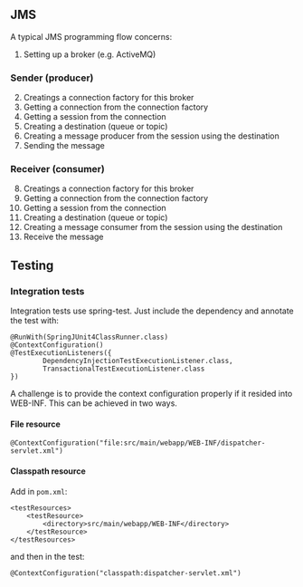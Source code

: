 ## JMS
A typical JMS programming flow concerns:

1. Setting up a broker (e.g. ActiveMQ)
### Sender (producer)
2. Creatings a connection factory for this broker
3. Getting a connection from the connection factory
4. Getting a session from the connection
5. Creating a destination (queue or topic)
6. Creating a message producer from the session using the destination
7. Sending the message
### Receiver (consumer)
8. Creatings a connection factory for this broker
3. Getting a connection from the connection factory
4. Getting a session from the connection
5. Creating a destination (queue or topic)
6. Creating a message consumer from the session using the destination
7. Receive the message 


## Testing

### Integration tests
Integration tests use spring-test. Just include the dependency and annotate the test with:

```
@RunWith(SpringJUnit4ClassRunner.class)
@ContextConfiguration()
@TestExecutionListeners({
        DependencyInjectionTestExecutionListener.class,
        TransactionalTestExecutionListener.class
})
```

A challenge is to provide the context configuration properly if it resided into WEB-INF. This can be achieved in two ways.

#### File resource

    @ContextConfiguration("file:src/main/webapp/WEB-INF/dispatcher-servlet.xml")

#### Classpath resource
Add in `pom.xml`:
```
<testResources>
    <testResource>
        <directory>src/main/webapp/WEB-INF</directory>
    </testResource>
</testResources>
```

and then in the test:
    
    @ContextConfiguration("classpath:dispatcher-servlet.xml")
